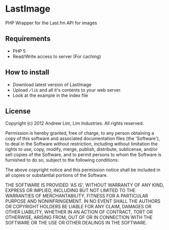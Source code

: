 # LastImage

PHP Wrapper for the Last.fm API for images

## Requirements 

 * PHP 5
 * Read/Write access to server (For caching)

## How to install

 * Download latest version of LastImage
 * Upload `/lib` and all it's contents to your web server.  
 * Look at the example in the index file 


## License

Copyright (c) 2012 Andrew Lim, Lim Industries. All rights reserved.

Permission is hereby granted, free of charge, to any person obtaining a copy of this software and associated documentation files (the 'Software'), to deal in the Software without restriction, including without limitation the rights to use, copy, modify, merge, publish, distribute, sublicense, and/or sell copies of the Software, and to permit persons to whom the Software is furnished to do so, subject to the following conditions:

The above copyright notice and this permission notice shall be included in all copies or substantial portions of the Software.

THE SOFTWARE IS PROVIDED 'AS IS', WITHOUT WARRANTY OF ANY KIND, EXPRESS OR IMPLIED, INCLUDING BUT NOT LIMITED TO THE WARRANTIES OF MERCHANTABILITY, FITNESS FOR A PARTICULAR PURPOSE AND NONINFRINGEMENT. IN NO EVENT SHALL THE AUTHORS OR COPYRIGHT HOLDERS BE LIABLE FOR ANY CLAIM, DAMAGES OR OTHER LIABILITY, WHETHER IN AN ACTION OF CONTRACT, TORT OR OTHERWISE, ARISING FROM, OUT OF OR IN CONNECTION WITH THE SOFTWARE OR THE USE OR OTHER DEALINGS IN THE SOFTWARE.
